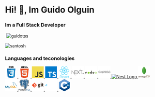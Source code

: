 <h1>Hi! 👋, Im Guido Olguin</h1>

<h3> Im a Full Stack Developer </h3>

<p>&nbsp;<img align="center" src="https://github-readme-stats.vercel.app/api?username=guidotss&show_icons=true&locale=en" alt="guidotss" /></p>
<p > <img align="center" src=https://github-readme-stats.vercel.app/api/top-langs/?username=devcer&layout=compact alt=santosh viswanatham /> </p>

<h3>Languages and teconologies</h3>
<p align="left"> 
  <a href="https://www.w3schools.com/css/" target="_blank"> 
    <img src="https://raw.githubusercontent.com/devicons/devicon/master/icons/css3/css3-original-wordmark.svg" alt="css3" 
         width="40" height="40"/> 
  </a> 
  <a href="https://www.w3.org/html/" target="_blank"> 
    <img src="https://raw.githubusercontent.com/devicons/devicon/master/icons/html5/html5-original-wordmark.svg" alt="html5" 
         width="40" height="40"/> 
  </a> 
  <a href="https://www.javascript.com/" target="_blank"> 
    <img src="https://raw.githubusercontent.com/devicons/devicon/master/icons/javascript/javascript-original.svg" alt="javascript" 
         width="40" height="40"/> 
  </a> 
<a href="https://www.typescript.com/"
    target="_blank"> 
    <img src="https://raw.githubusercontent.com/devicons/devicon/master/icons/typescript/typescript-original.svg" alt="typescript"
    width="40" height="40"/>
</a>
<a href="http://react.com">
    <img src="https://raw.githubusercontent.com/devicons/devicon/master/icons/react/react-original-wordmark.svg" alt="react" width="40" height="40"/>
</a>
<a href="https://nextjs.org/"target="_blank`" >
    <img src="https://raw.githubusercontent.com/devicons/devicon/master/icons/nextjs/nextjs-original-wordmark.svg" alt="nextjs" width="40" height="40"/>
</a>
<a href="https://nodejs.org/" targe="_blank">
    <img src="https://raw.githubusercontent.com/devicons/devicon/master/icons/nodejs/nodejs-original-wordmark.svg" alt="nodejs" width="40" height="40"/>
</a>
<a href="https://expressjs.com/" target="_blank">
    <img
        src="https://raw.githubusercontent.com/devicons/devicon/master/icons/express/express-original-wordmark.svg"
        alt="express" width="40" height="40"
    />
</a>
<a href="http://nestjs.com/" target="_blank">
    <img src="https://nestjs.com/img/logo-small.svg" width="40" height="40" alt="Nest Logo" />
</a>
<a href="https://www.mongodb.com"
    target="_blank" >
<img src="https://raw.githubusercontent.com/devicons/devicon/master/icons/mongodb/mongodb-original-wordmark.svg" alt="mongodb"
    width="40" height="40"/>
</a>
<a href="https://www.mysql.com/" target="_blank">
<img src="https://raw.githubusercontent.com/devicons/devicon/master/icons/mysql/mysql-original-wordmark.svg" alt="mysql" 
         width="40" height="40"/>
</a>
<a href="https://www.postgresql.org" target="_blank">
<img src="https://raw.githubusercontent.com/devicons/devicon/master/icons/postgresql/postgresql-original-wordmark.svg" alt="postgresql" width="40" height="40"/>
</a>
<a href="https://git-scm.com/" target="_blank">
<img src="https://raw.githubusercontent.com/devicons/devicon/master/icons/git/git-original-wordmark.svg" alt="git" width="40" height="40"/>
</a>
<a href="https://tailwindcss.com/" target="_blank">
<img src="https://raw.githubusercontent.com/devicons/devicon/master/icons/tailwindcss/tailwindcss-original-wordmark.svg" alt="tailwind" width="40" height="40"/>
</a>
<a href="https://cplusplus.com/" target="_blank">
    <img
        src="https://raw.githubusercontent.com/devicons/devicon/master/icons/cplusplus/cplusplus-original.svg"
        alt="cplusplus" width="40" height="40"
    />
</a>
